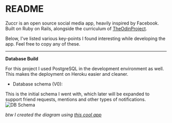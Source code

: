 # README

Zuccr is an open source social media app, heavily inspired by Facebook. Built on Ruby on Rails, alongside the curriculum of [TheOdinProject](https://www.theodinproject.com/).

Below, I've listed various key-points I found interesting while developing the app. Feel free to copy any of these.

---

**Database Build**

For this project I used PostgreSQL in the development environment as well. This makes the deployment on Heroku easier and cleaner. 

 - Database schema (V0):
 
 This is the initial schema I went with, which later will be expanded to support friend requests, mentions and other types of notifications.
 ![DB Schema](https://i.imgur.com/XCYSWvj.png)
 
 *btw I created the diagram using [this cool app](https://dbdiagram.io)*
